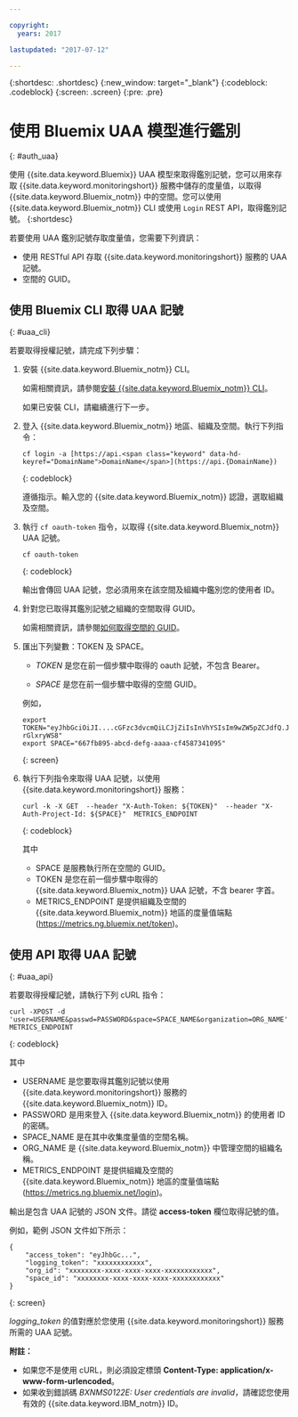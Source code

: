 ```yaml
---

copyright:
  years: 2017

lastupdated: "2017-07-12"

---
```



{:shortdesc: .shortdesc}
{:new_window: target="_blank"}
{:codeblock: .codeblock}
{:screen: .screen}
{:pre: .pre}


# 使用 Bluemix UAA 模型進行鑑別
{: #auth_uaa}

使用 {{site.data.keyword.Bluemix}} UAA 模型來取得鑑別記號，您可以用來存取 {{site.data.keyword.monitoringshort}} 服務中儲存的度量值，以取得 {{site.data.keyword.Bluemix_notm}} 中的空間。您可以使用 {{site.data.keyword.Bluemix_notm}} CLI 或使用 `Login` REST API，取得鑑別記號。
{:shortdesc}

若要使用 UAA 鑑別記號存取度量值，您需要下列資訊：

* 使用 RESTful API 存取 {{site.data.keyword.monitoringshort}} 服務的 UAA 記號。
* 空間的 GUID。

		
## 使用 Bluemix CLI 取得 UAA 記號
{: #uaa_cli}


若要取得授權記號，請完成下列步驟：

1. 安裝 {{site.data.keyword.Bluemix_notm}} CLI。

   如需相關資訊，請參閱[安裝 {{site.data.keyword.Bluemix_notm}} CLI](/docs/services/cloud-monitoring/qa/cli_qa.html#cli_qa)。
   
   如果已安裝 CLI，請繼續進行下一步。
    
2. 登入 {{site.data.keyword.Bluemix_notm}} 地區、組織及空間。執行下列指令：

    ```
    cf login -a [https://api.<span class="keyword" data-hd-keyref="DomainName">DomainName</span>](https://api.{DomainName})
    ```
    {: codeblock}

    遵循指示。輸入您的 {{site.data.keyword.Bluemix_notm}} 認證，選取組織及空間。
	
3. 執行 `cf oauth-token` 指令，以取得 {{site.data.keyword.Bluemix_notm}} UAA 記號。

	```
	cf oauth-token
	```
	{: codeblock}
	
	輸出會傳回 UAA 記號，您必須用來在該空間及組織中鑑別您的使用者 ID。

4. 針對您已取得其鑑別記號之組織的空間取得 GUID。

   如需相關資訊，請參閱[如何取得空間的 GUID](/docs/services/cloud-monitoring/qa/cli_qa.html#space_guid)。  
	
5. 匯出下列變數：TOKEN 及 SPACE。

	* *TOKEN* 是您在前一個步驟中取得的 oauth 記號，不包含 Bearer。
	
	* *SPACE* 是您在前一個步驟中取得的空間 GUID。
		
	例如，
	
	```
	export TOKEN="eyJhbGciOiJI....cGFzc3dvcmQiLCJjZiIsInVhYSIsIm9wZW5pZCJdfQ.JaoaVudG4jqjeXz6q3JQL_SJJfoIFvY8m-rGlxryWS8"
	export SPACE="667fb895-abcd-defg-aaaa-cf4587341095"
	```
	{: screen}
	
6. 執行下列指令來取得 UAA 記號，以使用 {{site.data.keyword.monitoringshort}} 服務：
 
    ```
	curl -k -X GET  --header "X-Auth-Token: ${TOKEN}"  --header "X-Auth-Project-Id: ${SPACE}"  METRICS_ENDPOINT
    ```
    {: codeblock}	
	
	其中
	* SPACE 是服務執行所在空間的 GUID。
	* TOKEN 是您在前一個步驟中取得的 {{site.data.keyword.Bluemix_notm}} UAA 記號，不含 bearer 字首。
	* METRICS_ENDPOINT 是提供組織及空間的 {{site.data.keyword.Bluemix_notm}} 地區的度量值端點 (https://metrics.ng.bluemix.net/token)。

	
## 使用 API 取得 UAA 記號
{: #uaa_api}

若要取得授權記號，請執行下列 cURL 指令：

```
curl -XPOST -d 'user=USERNAME&passwd=PASSWORD&space=SPACE_NAME&organization=ORG_NAME' METRICS_ENDPOINT
```
{: codeblock}

其中

* USERNAME 是您要取得其鑑別記號以使用 {{site.data.keyword.monitoringshort}} 服務的 {{site.data.keyword.Bluemix_notm}} ID。
* PASSWORD 是用來登入 {{site.data.keyword.Bluemix_notm}} 的使用者 ID 的密碼。
* SPACE_NAME 是在其中收集度量值的空間名稱。
* ORG_NAME 是 {{site.data.keyword.Bluemix_notm}} 中管理空間的組織名稱。
* METRICS_ENDPOINT 是提供組織及空間的 {{site.data.keyword.Bluemix_notm}} 地區的度量值端點 (https://metrics.ng.bluemix.net/login)。

輸出是包含 UAA 記號的 JSON 文件。請從 **access-token** 欄位取得記號的值。 

例如，範例 JSON 文件如下所示：

```
{
    "access_token": "eyJhbGc...",
    "logging_token": "xxxxxxxxxxxx",
    "org_id": "xxxxxxxx-xxxx-xxxx-xxxx-xxxxxxxxxxxx",
    "space_id": "xxxxxxxx-xxxx-xxxx-xxxx-xxxxxxxxxxxx"
}
```
{: screen}

*logging_token* 的值對應於您使用 {{site.data.keyword.monitoringshort}} 服務所需的 UAA 記號。
 
**附註：** 

* 如果您不是使用 cURL，則必須設定標頭 **Content-Type: application/x-www-form-urlencoded**。
* 如果收到錯誤碼 *BXNMS0122E: User credentials are invalid*，請確認您使用有效的 {{site.data.keyword.IBM_notm}} ID。



